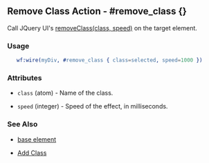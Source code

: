 <!-- dash: #remove_class | Event | ###:Section -->



## Remove Class Action - #remove_class {}

  Call JQuery UI's [removeClass(class, speed)](http://docs.jquery.com/UI/Effects/removeClass) on the target element.

### Usage

```erlang
   wf:wire(myDiv, #remove_class { class=selected, speed=1000 })

```

### Attributes

   * `class` (atom) - Name of the class.

   * `speed` (integer) - Speed of the effect, in milliseconds.

### See Also

 *  [base element](./action_base.md)

 *  [Add Class](add_class.md)
